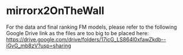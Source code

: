 # mirrorx2OnTheWall

For the data and final ranking FM models, please refer to the following Google Drive link as the files are too big to be placed here: https://drive.google.com/drive/folders/17icG_LS864l0xfawZkdb--iGvG_mb8zV?usp=sharing 
